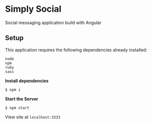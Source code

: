 # Simply Social

Social messaging application build with Angular

## Setup

This application requires the following dependencies already installed:

```
node
npm
ruby
sass
```

**Install dependencies**

`$ npm i`

**Start the Server**

`$ npm start`

View site at `localhost:3333`
